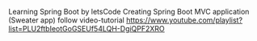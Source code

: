 Learning Spring Boot by letsCode 
Creating Spring Boot MVC application (Sweater app) follow video-tutorial
https://www.youtube.com/playlist?list=PLU2ftbIeotGoGSEUf54LQH-DgiQPF2XRO

